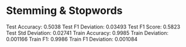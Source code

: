 # Stemming & Stopwords

Test Accuracy: 0.5038
Test F1 Deviation: 0.03493
Test F1 Score: 0.5823
Test Std Deviation: 0.02741
Train Accuracy: 0.9985
Train Deviation: 0.001166
Train F1: 0.9986
Train F1 Deviation: 0.001084